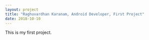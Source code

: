 ```yaml
---
layout: project
title: "Raghuvardhan Karanam, Android Developer, First Project"
date: 2018-10-10
---
```


This is my first project.